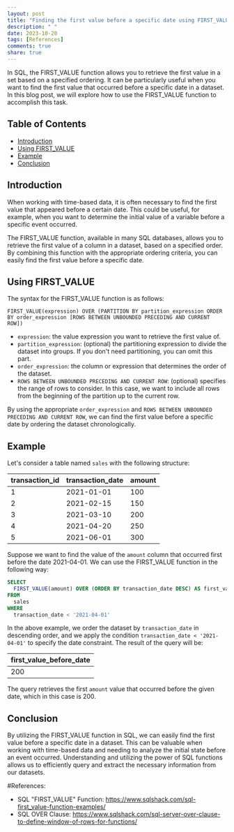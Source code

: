 ```yaml
---
layout: post
title: "Finding the first value before a specific date using FIRST_VALUE"
description: " "
date: 2023-10-20
tags: [References]
comments: true
share: true
---
```


In SQL, the FIRST_VALUE function allows you to retrieve the first value in a set based on a specified ordering. It can be particularly useful when you want to find the first value that occurred before a specific date in a dataset. In this blog post, we will explore how to use the FIRST_VALUE function to accomplish this task.

## Table of Contents
- [Introduction](#introduction)
- [Using FIRST_VALUE](#using-first_value)
- [Example](#example)
- [Conclusion](#conclusion)

## Introduction

When working with time-based data, it is often necessary to find the first value that appeared before a certain date. This could be useful, for example, when you want to determine the initial value of a variable before a specific event occurred.

The FIRST_VALUE function, available in many SQL databases, allows you to retrieve the first value of a column in a dataset, based on a specified order. By combining this function with the appropriate ordering criteria, you can easily find the first value before a specific date.

## Using FIRST_VALUE

The syntax for the FIRST_VALUE function is as follows:

```
FIRST_VALUE(expression) OVER (PARTITION BY partition_expression ORDER BY order_expression [ROWS BETWEEN UNBOUNDED PRECEDING AND CURRENT ROW])
```

- `expression`: the value expression you want to retrieve the first value of.
- `partition_expression`: (optional) the partitioning expression to divide the dataset into groups. If you don't need partitioning, you can omit this part.
- `order_expression`: the column or expression that determines the order of the dataset.
- `ROWS BETWEEN UNBOUNDED PRECEDING AND CURRENT ROW`: (optional) specifies the range of rows to consider. In this case, we want to include all rows from the beginning of the partition up to the current row.

By using the appropriate `order_expression` and `ROWS BETWEEN UNBOUNDED PRECEDING AND CURRENT ROW`, we can find the first value before a specific date by ordering the dataset chronologically.

## Example

Let's consider a table named `sales` with the following structure:

| transaction_id | transaction_date | amount |
| -------------- | ---------------- | ------ |
| 1              | 2021-01-01       | 100    |
| 2              | 2021-02-15       | 150    |
| 3              | 2021-03-10       | 200    |
| 4              | 2021-04-20       | 250    |
| 5              | 2021-06-01       | 300    |

Suppose we want to find the value of the `amount` column that occurred first before the date 2021-04-01. We can use the FIRST_VALUE function in the following way:

```sql
SELECT 
  FIRST_VALUE(amount) OVER (ORDER BY transaction_date DESC) AS first_value_before_date
FROM 
  sales
WHERE 
  transaction_date < '2021-04-01'
```

In the above example, we order the dataset by `transaction_date` in descending order, and we apply the condition `transaction_date < '2021-04-01'` to specify the date constraint. The result of the query will be:

| first_value_before_date |
| ----------------------- |
| 200                     |

The query retrieves the first `amount` value that occurred before the given date, which in this case is 200.

## Conclusion

By utilizing the FIRST_VALUE function in SQL, we can easily find the first value before a specific date in a dataset. This can be valuable when working with time-based data and needing to analyze the initial state before an event occurred. Understanding and utilizing the power of SQL functions allows us to efficiently query and extract the necessary information from our datasets.

#References:
- SQL "FIRST_VALUE" Function: https://www.sqlshack.com/sql-first_value-function-examples/
- SQL OVER Clause: https://www.sqlshack.com/sql-server-over-clause-to-define-window-of-rows-for-functions/